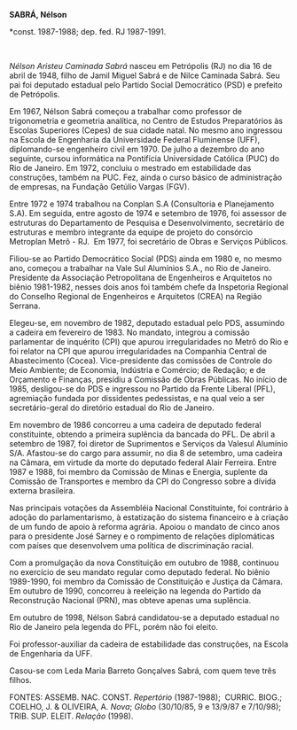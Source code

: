 **SABRÁ, Nélson**

\*const. 1987-1988; dep. fed. RJ 1987-1991.

 

*Nélson Aristeu Caminada Sabrá* nasceu em Petrópolis (RJ) no dia 16 de
abril de 1948, filho de Jamil Miguel Sabrá e de Nilce Caminada Sabrá.
Seu pai foi deputado estadual pelo Partido Social Democrático (PSD) e
prefeito de Petrópolis.

Em 1967, Nélson Sabrá começou a trabalhar como professor de
trigonometria e geometria analítica, no Centro de Estudos Preparatórios
às Escolas Superiores (Cepes) de sua cidade natal. No mesmo ano
ingressou na Escola de Engenharia da Universidade Federal Fluminense
(UFF), diplomando-se engenheiro civil em 1970. De julho a dezembro do
ano seguinte, cursou informática na Pontifícia Universidade Católica
(PUC) do Rio de Janeiro. Em 1972, concluiu o mestrado em estabilidade
das construções, também na PUC. Fez, ainda o curso básico de
administração de empresas, na Fundação Getúlio Vargas (FGV).

Entre 1972 e 1974 trabalhou na Conplan S.A (Consultoria e Planejamento
S.A). Em seguida, entre agosto de 1974 e setembro de 1976, foi assessor
de estruturas do Departamento de Pesquisa e Desenvolvimento, secretário
de estruturas e membro integrante da equipe de projeto do consórcio
Metroplan Metrô - RJ.  Em 1977, foi secretário de Obras e Serviços
Públicos.

Filiou-se ao Partido Democrático Social (PDS) ainda em 1980 e, no mesmo
ano, começou a trabalhar na Vale Sul Alumínios S.A., no Rio de Janeiro.
Presidente da Associação Petropolitana de Engenheiros e Arquitetos no
biênio 1981-1982, nesses dois anos foi também chefe da Inspetoria
Regional do Conselho Regional de Engenheiros e Arquitetos (CREA) na
Região Serrana.

Elegeu-se, em novembro de 1982, deputado estadual pelo PDS, assumindo a
cadeira em fevereiro de 1983. No mandato, integrou a comissão
parlamentar de inquérito (CPI) que apurou irregularidades no Metrô do
Rio e foi relator na CPI que apurou irregularidades na Companhia Central
de Abastecimento (Cocea). Vice-presidente das comissões de Controle do
Meio Ambiente; de Economia, Indústria e Comércio; de Redação; e de
Orçamento e Finanças, presidiu a Comissão de Obras Públicas. No início
de 1985, desligou-se do PDS e ingressou no Partido da Frente Liberal
(PFL), agremiação fundada por dissidentes pedessistas, e na qual veio a
ser secretário-geral do diretório estadual do Rio de Janeiro.

Em novembro de 1986 concorreu a uma cadeira de deputado federal
constituinte, obtendo a primeira suplência da bancada do PFL. De abril a
setembro de 1987, foi diretor de Suprimentos e Serviços da Valesul
Alumínio S/A. Afastou-se do cargo para assumir, no dia 8 de setembro,
uma cadeira na Câmara, em virtude da morte do deputado federal Alair
Ferreira. Entre 1987 e 1988, foi membro da Comissão de Minas e Energia,
suplente da Comissão de Transportes e membro da CPI do Congresso sobre a
dívida externa brasileira.

Nas principais votações da Assembléia Nacional Constituinte, foi
contrário à adoção do parlamentarismo, à estatização do sistema
financeiro e à criação de um fundo de apoio à reforma agrária. Apoiou o
mandato de cinco anos para o presidente José Sarney e o rompimento de
relações diplomáticas com países que desenvolvem uma política de
discriminação racial.

Com a promulgação da nova Constituição em outubro de 1988, continuou no
exercício de seu mandato regular como deputado federal. No biênio
1989-1990, foi membro da Comissão de Constituição e Justiça da Câmara.
Em outubro de 1990, concorreu à reeleição na legenda do Partido da
Reconstrução Nacional (PRN), mas obteve apenas uma suplência.

Em outubro de 1998, Nélson Sabrá candidatou-se a deputado estadual no
Rio de Janeiro pela legenda do PFL, porém não foi eleito.

Foi professor-auxiliar da cadeira de estabilidade das construções, na
Escola de Engenharia da UFF.

Casou-se com Leda Maria Barreto Gonçalves Sabrá, com quem teve três
filhos.

FONTES: ASSEMB. NAC. CONST. *Repertório* (1987-1988);  CURRIC. BIOG.;
COELHO, J. & OLIVEIRA, A. *Nova*; *Globo* (30/10/85, 9 e 13/9/87 e
7/10/98); TRIB. SUP. ELEIT. *Relação* (1998).
